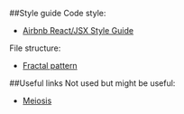 ##Style guide
Code style: 
- [Airbnb React/JSX Style Guide](https://github.com/airbnb/javascript/tree/master/react)

File structure: 
- [Fractal pattern](https://hackernoon.com/fractal-a-react-app-structure-for-infinite-scale-4dab943092af)


##Useful links 
Not used but might be useful:
- [Meiosis](http://meiosis.js.org/) 